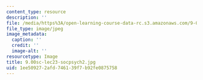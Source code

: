 ```yaml
---
content_type: resource
description: ''
file: /media/https%3A/open-learning-course-data-rc.s3.amazonaws.com/9-00sc-introduction-to-psychology-fall-2011/1ee509272afd746139f7b92fe0875758_9.00sc-lec23-socpsych2.jpg
file_type: image/jpeg
image_metadata:
  caption: ''
  credit: ''
  image-alt: ''
resourcetype: Image
title: 9.00sc-lec23-socpsych2.jpg
uid: 1ee50927-2afd-7461-39f7-b92fe0875758
---
```


